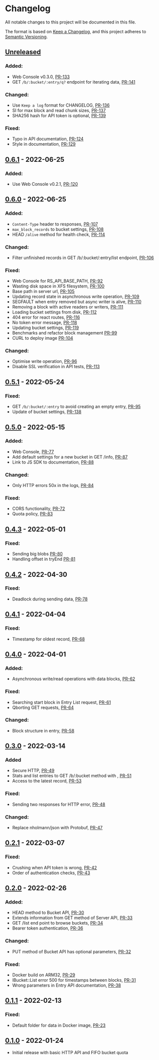 # Changelog

All notable changes to this project will be documented in this file.

The format is based on [Keep a Changelog](https://keepachangelog.com/en/1.0.0/),
and this project adheres to [Semantic Versioning](https://semver.org/spec/v2.0.0.html).

## [Unreleased]

### Added:

- Web Console v0.3.0, [PR-133](https://github.com/reduct-storage/reduct-storage/pull/133)
- GET `/b/:bucket/:entry/q?` endpoint for iterating data, [PR-141](https://github.com/reduct-storage/reduct-storage/pull/141)

### Changed:

- Use `Keep a log` format for CHANGELOG, [PR-136](https://github.com/reduct-storage/reduct-storage/pull/136)
- SI for max block and read chunk sizes, [PR-137](https://github.com/reduct-storage/reduct-storage/pull/137)
- SHA256 hash for API token is optional, [PR-139](https://github.com/reduct-storage/reduct-storage/pull/139)

### Fixed:

- Typo in API documentation, [PR-124](https://github.com/reduct-storage/reduct-storage/pull/124)
- Style in documentation, [PR-129](https://github.com/reduct-storage/reduct-storage/pull/129)

## [0.6.1] - 2022-06-25

### Added:

- Use Web Console v0.2.1, [PR-120](https://github.com/reduct-storage/reduct-storage/pull/120)

## [0.6.0] - 2022-06-25

### Added:

- `Content-Type` header to responses, [PR-107](https://github.com/reduct-storage/reduct-storage/pull/107)
- `max_block_records` to bucket settings, [PR-108](https://github.com/reduct-storage/reduct-storage/pull/108)
- HEAD `/alive` method for health check, [PR-114](https://github.com/reduct-storage/reduct-storage/pull/114)

### Changed:

- Filter unfinished records in GET /b/:bucket/:entry/list
  endpoint, [PR-106](https://github.com/reduct-storage/reduct-storage/pull/106)

### Fixed:

- Web Console for RS_API_BASE_PATH, [PR-92](https://github.com/reduct-storage/reduct-storage/pull/92)
- Wasting disk space in XFS filesystem, [PR-100](https://github.com/reduct-storage/reduct-storage/pull/100)
- Base path in server url, [PR-105](https://github.com/reduct-storage/reduct-storage/pull/105)
- Updating record state in asynchronous write
  operation, [PR-109](https://github.com/reduct-storage/reduct-storage/pull/109)
- SEGFAULT when entry removed but async writer is
  alive, [PR-110](https://github.com/reduct-storage/reduct-storage/pull/110)
- Removing a block with active readers or
  writers, [PR-111](https://github.com/reduct-storage/reduct-storage/pull/111)
- Loading bucket settings from disk, [PR-112](https://github.com/reduct-storage/reduct-storage/pull/112)
- 404 error for react routes, [PR-116](https://github.com/reduct-storage/reduct-storage/pull/116)
- No token error message, [PR-118](https://github.com/reduct-storage/reduct-storage/pull/118)
- Updating bucket settings, [PR-119](https://github.com/reduct-storage/reduct-storage/pull/119)
- Benchmarks and refactor block management [PR-99](https://github.com/reduct-storage/reduct-storage/pull/99)
- CURL to deploy image [PR-104](https://github.com/reduct-storage/reduct-storage/pull/104)

### Changed:

- Optimise write operation, [PR-96](https://github.com/reduct-storage/reduct-storage/pull/96)
- Disable SSL verification in API tests, [PR-113](https://github.com/reduct-storage/reduct-storage/pull/113)

## [0.5.1] - 2022-05-24

### Fixed:

- GET `/b/:bucket/:entry` to avoid creating an empty
  entry, [PR-95](https://github.com/reduct-storage/reduct-storage/pull/95)
- Update of bucket settings, [PR-138](https://github.com/reduct-storage/reduct-storage/pull/138)

## [0.5.0] - 2022-05-15

### Added:

- Web Console, [PR-77](https://github.com/reduct-storage/reduct-storage/pull/77)
- Add default settings for a new bucket in GET /info, [PR-87](https://github.com/reduct-storage/reduct-storage/pull/87)
- Link to JS SDK to documentation, [PR-88](https://github.com/reduct-storage/reduct-storage/pull/88)

### Changed:

- Only HTTP errors 50x in the logs, [PR-84](https://github.com/reduct-storage/reduct-storage/issues/84)

### Fixed:

- CORS functionality, [PR-72](https://github.com/reduct-storage/reduct-storage/pull/72)
- Quota policy, [PR-83](https://github.com/reduct-storage/reduct-storage/pull/83)

## [0.4.3] - 2022-05-01

### Fixed:

- Sending big blobs [PR-80](https://github.com/reduct-storage/reduct-storage/pull/80)
- Handling offset in tryEnd [PR-81](https://github.com/reduct-storage/reduct-storage/pull/81)

## [0.4.2] - 2022-04-30

### Fixed:

- Deadlock during sending data, [PR-78](https://github.com/reduct-storage/reduct-storage/pull/78)

## [0.4.1] - 2022-04-04

### Fixed:

- Timestamp for oldest record, [PR-68](https://github.com/reduct-storage/reduct-storage/pull/68)

## [0.4.0] - 2022-04-01

### Added:

- Asynchronous write/read operations with data blocks, [PR-62](https://github.com/reduct-storage/reduct-storage/pull/62)

### Fixed:

- Searching start block in Entry List request, [PR-61](https://github.com/reduct-storage/reduct-storage/pull/61)
- Qborting GET requests, [PR-64](https://github.com/reduct-storage/reduct-storage/pull/64)

### Changed:

- Block structure in entry, [PR-58](https://github.com/reduct-storage/reduct-storage/pull/58)

## [0.3.0]  - 2022-03-14

### Added

- Secure HTTP, [PR-49](https://github.com/reduct-storage/reduct-storage/pull/49)
- Stats and list entries to GET /b/:bucket method with
  , [PR-51](https://github.com/reduct-storage/reduct-storage/pull/51)
- Access to the latest record, [PR-53](https://github.com/reduct-storage/reduct-storage/pull/53)

### Fixed:

- Sending two responses for HTTP error, [PR-48](https://github.com/reduct-storage/reduct-storage/pull/48)

### Changed:

- Replace nholmann/json with Protobuf, [PR-47](https://github.com/reduct-storage/reduct-storage/pull/47)

## [0.2.1] - 2022-03-07

### Fixed:

* Crushing when API token is wrong, [PR-42](https://github.com/reduct-storage/reduct-storage/pull/42)
* Order of authentication checks, [PR-43](https://github.com/reduct-storage/reduct-storage/pull/43)

## [0.2.0] - 2022-02-26

### Added:

- HEAD method to Bucket API, [PR-30](https://github.com/reduct-storage/reduct-storage/pull/30)
- Extends information from GET method of Server API, [PR-33](https://github.com/reduct-storage/reduct-storage/pull/33)
- GET /list end point to browse buckets, [PR-34](https://github.com/reduct-storage/reduct-storage/pull/34)
- Bearer token authentication, [PR-36](https://github.com/reduct-storage/reduct-storage/pull/36)

### Changed:

- PUT method of Bucket API has optional parameters, [PR-32](https://github.com/reduct-storage/reduct-storage/pull/32)

### Fixed:

- Docker build on ARM32, [PR-29](https://github.com/reduct-storage/reduct-storage/pull/29)
- IBucket::List error 500 for timestamps between
  blocks, [PR-31](https://github.com/reduct-storage/reduct-storage/pull/31)
- Wrong parameters in Entry API documentation, [PR-38](https://github.com/reduct-storage/reduct-storage/pull/38)

## [0.1.1] - 2022-02-13

### Fixed:

- Default folder for data in Docker image, [PR-23](https://github.com/reduct-storage/reduct-storage/pull/23)

## [0.1.0] - 2022-01-24

- Initial release with basic HTTP API and FIFO bucket quota

[Unreleased]: https://github.com/reduct-storage/reduct-storage/compare/v0.6.1...HEAD
[0.6.1]: https://github.com/reduct-storage/reduct-storage/compare/v0.6.0...v0.6.1
[0.6.0]: https://github.com/reduct-storage/reduct-storage/compare/v0.5.1...v0.6.0
[0.5.1]: https://github.com/reduct-storage/reduct-storage/compare/v0.5.0...v0.5.1
[0.5.0]: https://github.com/reduct-storage/reduct-storage/compare/v0.4.3...v0.5.0
[0.4.3]: https://github.com/reduct-storage/reduct-storage/compare/v0.4.2...v0.4.3
[0.4.2]: https://github.com/reduct-storage/reduct-storage/compare/v0.4.1...v0.4.2
[0.4.1]: https://github.com/reduct-storage/reduct-storage/compare/v0.4.0...v0.4.1
[0.4.0]: https://github.com/reduct-storage/reduct-storage/compare/v0.3.0...v0.4.0
[0.3.0]: https://github.com/reduct-storage/reduct-storage/compare/v0.2.1...v0.3.0
[0.2.1]: https://github.com/reduct-storage/reduct-storage/compare/v0.2.0...v0.2.1
[0.2.0]: https://github.com/reduct-storage/reduct-storage/compare/v0.1.1...v0.2.0
[0.1.1]: https://github.com/reduct-storage/reduct-storage/compare/v0.1.0...v0.1.1
[0.1.0]: https://github.com/reduct-storage/reduct-storage/releases/tag/v0.1.0

